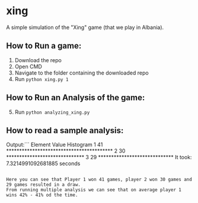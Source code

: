 # xing
A simple simulation of the "Xing" game (that we play in Albania).

## How to Run a game:
1. Download the repo
2. Open CMD
3. Navigate to the folder containing the downloaded repo
4. Run ```python xing.py 1```

## How to Run an Analysis of the game:
5. Run ```python analyzing_xing.py```

## How to read a sample analysis:
Output:```
Element Value   Histogram
1               41              *****************************************
2               30              ******************************
3               29              *****************************
It took:  7.3214991092681885  seconds
```

Here you can see that Player 1 won 41 games, player 2 won 30 games and 29 games resulted in a draw.
From running multiple analysis we can see that on average player 1 wins 42% - 41% od the time.
